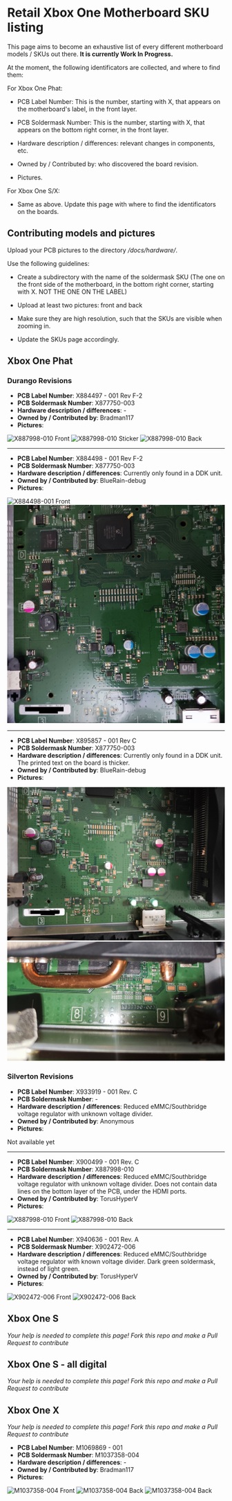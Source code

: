 # Retail Xbox One Motherboard SKU listing

This page aims to become an exhaustive list of every different motherboard models / SKUs out there. **It is currently Work In Progress.**

At the moment, the following identificators are collected, and where to find them:

For Xbox One Phat:

- PCB Label Number: This is the number, starting with X, that appears on the motherboard's label, in the front layer.

- PCB Soldermask Number: This is the number, starting with X, that appears on the bottom right corner, in the front layer.

- Hardware description / differences: relevant changes in components, etc.

- Owned by / Contributed by: who discovered the board revision.

- Pictures.

For Xbox One S/X:

- Same as above. Update this page with where to find the identificators on the boards.

## Contributing models and pictures

Upload your PCB pictures to the directory */docs/hardware/*.

Use the following guidelines:

* Create a subdirectory with the name of the soldermask SKU (The one on the front side of the motherboard, in the bottom right corner, starting with X. NOT THE ONE ON THE LABEL)

* Upload at least two pictures: front and back

* Make sure they are high resolution, such that the SKUs are visible when zooming in.

* Update the SKUs page accordingly.

## Xbox One Phat

### Durango Revisions


* **PCB Label Number**: X884497 - 001 Rev F-2
* **PCB Soldermask Number**: X877750-003
* **Hardware description / differences**: -
* **Owned by / Contributed by**: Bradman117
* **Pictures**: 

![X887998-010 Front](../_files/skus/X877750-003/front.jpg)
![X887998-010 Sticker](../_files/skus/X877750-003/sticker.jpg)
![X887998-010 Back](../_files/skus/X877750-003/back.jpg)


---
* **PCB Label Number**: X884498 - 001 Rev F-2
* **PCB Soldermask Number**: X877750-003
* **Hardware description / differences**: Currently only found in a DDK unit.
* **Owned by / Contributed by**: BlueRain-debug
* **Pictures**: 

![X884498-001 Front](../_files/skus/X877750-003/DDK-X884498-001_Rev._F-2-front.jpg)
![X884498-001 Sticker](../_files/skus/X877750-003/DDK-X884498-001_Rev._F-2-sticker.jpg)


---
* **PCB Label Number**: X895857 - 001 Rev C
* **PCB Soldermask Number**: X877750-003
* **Hardware description / differences**: Currently only found in a DDK unit. The printed text on the board is thicker.
* **Owned by / Contributed by**: BlueRain-debug
* **Pictures**: 

![X895857-001 Sticker](../_files/skus/X877750-003/DDK-X895857-001_Rev._C-sticker.jpg)
![X895857-001 Soldermask Number](../_files/skus/X877750-003/DDK-X895857-001_Rev._C-soldermask_number.jpg)


### Silverton Revisions


* **PCB Label Number**: X933919 - 001 Rev. C
* **PCB Soldermask Number**: -
* **Hardware description / differences**: Reduced eMMC/Southbridge voltage regulator with unknown voltage divider.
* **Owned by / Contributed by**: Anonymous
* **Pictures**:

Not available yet


---
* **PCB Label Number**: X900499 - 001 Rev. C
* **PCB Soldermask Number**: X887998-010
* **Hardware description / differences**: Reduced eMMC/Southbridge voltage regulator with unknown voltage divider. Does not contain data lines on the bottom layer of the PCB, under the HDMI ports.
* **Owned by / Contributed by**: TorusHyperV
* **Pictures**:
  
![X887998-010 Front](../_files/skus/X887998-010/front.jpeg)
![X887998-010 Back](../_files/skus/X887998-010/back.jpeg)


---
* **PCB Label Number**: X940636 - 001 Rev. A
* **PCB Soldermask Number**: X902472-006
* **Hardware description / differences**: Reduced eMMC/Southbridge voltage regulator with known voltage divider. Dark green soldermask, instead of light green.
* **Owned by / Contributed by**: TorusHyperV
* **Pictures**:

![X902472-006 Front](../_files/skus/X902472-006/front.jpeg)
![X902472-006 Back](../_files/skus/X902472-006/back.jpeg)


## Xbox One S
_Your help is needed to complete this page! Fork this repo and make a Pull Request to contribute_

## Xbox One S - all digital
_Your help is needed to complete this page! Fork this repo and make a Pull Request to contribute_

## Xbox One X
_Your help is needed to complete this page! Fork this repo and make a Pull Request to contribute_

* **PCB Label Number**: M1069869 - 001
* **PCB Soldermask Number**: M1037358-004
* **Hardware description / differences**: -
* **Owned by / Contributed by**: Bradman117
* **Pictures**:

![M1037358-004 Front](../_files/skus/M1037358-004/front.jpg)
![M1037358-004 Back](../_files/skus/M1037358-004/back.jpg)
![M1037358-004 Back](../_files/skus/M1037358-004/sticker.jpg)
